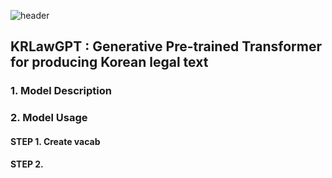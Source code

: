 ![header](https://capsule-render.vercel.app/api?type=wave&color=auto&height=300&section=header&text=KRLawGPT&fontSize=80)

## KRLawGPT : Generative Pre-trained Transformer for producing Korean legal text

### 1. Model Description


### 2. Model Usage

#### STEP 1. Create vacab

#### STEP 2. 
